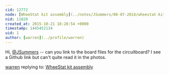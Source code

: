 ```yaml
---
cid: 12772
node: [WheeStat kit assembly](../notes/JSummers/08-07-2014/wheestat-kit-assembly)
nid: 11020
created_at: 2015-10-21 18:28:54 +0000
timestamp: 1445452134
uid: 1
author: [warren](../profile/warren)
---
```


Hi, [@JSummers](/profile/JSummers) -- can you link to the board files for the circuitboard? I see a Github link but can't quite read it in the photos. 

[warren](../profile/warren) replying to: [WheeStat kit assembly](../notes/JSummers/08-07-2014/wheestat-kit-assembly)

